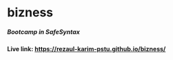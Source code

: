 # bizness
##### Bootcamp in SafeSyntax
#### Live link: https://rezaul-karim-pstu.github.io/bizness/
